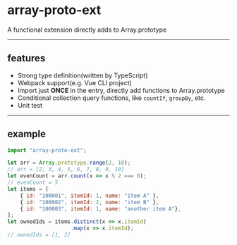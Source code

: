 # array-proto-ext
A functional extension directly adds to Array.prototype

----
## features

* Strong type definition(written by TypeScript)
* Webpack support(e.g. Vue CLI project)
* Import just **ONCE** in the entry, directly add functions to Array.prototype
* Conditional collection query functions, like `countIf`, `groupBy`, etc.
* Unit test
  
----
## example

```javascript
import "array-proto-ext";

let arr = Array.prototype.range(2, 10);
// arr = [2, 3, 4, 5, 6, 7, 8, 9, 10]
let evenCount = arr.count(x => x % 2 === 0);
// evenCount = 5
let items = [
    { id: "100001", itemId: 1, name: "item A" },
    { id: "100002", itemId: 2, name: "item B" },
    { id: "100003", itemId: 1, name: "another item A"},
];
let ownedIds = items.distinct(x => x.itemId)
                    .map(x => x.itemId);
// ownedIds = [1, 2]
```